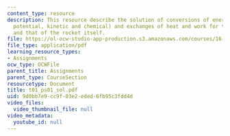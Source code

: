 ```yaml
---
content_type: resource
description: This resource describe the solution of conversions of energy (internal,
  potential, kinetic and chemical) and exchanges of heat and work for this system
  and that of the rocket itself.
file: https://ol-ocw-studio-app-production.s3.amazonaws.com/courses/16-01-unified-engineering-i-ii-iii-iv-fall-2005-spring-2006/9d0bb7e9cc9f03e2eded6fb95c3fdd4d_t01_ps01_sol.pdf
file_type: application/pdf
learning_resource_types:
- Assignments
ocw_type: OCWFile
parent_title: Assignments
parent_type: CourseSection
resourcetype: Document
title: t01_ps01_sol.pdf
uid: 9d0bb7e9-cc9f-03e2-eded-6fb95c3fdd4d
video_files:
  video_thumbnail_file: null
video_metadata:
  youtube_id: null
---
```

